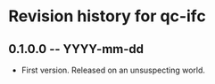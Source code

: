 # Revision history for qc-ifc

## 0.1.0.0 -- YYYY-mm-dd

* First version. Released on an unsuspecting world.
